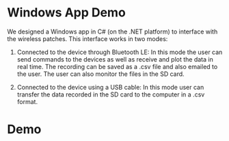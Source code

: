 # Windows App Demo

We designed a Windows app in C# (on the .NET platform) to interface with the wireless patches. This interface works in two modes:

1) Connected to the device through Bluetooth LE: In this mode the user can send commands to the devices as well as receive and plot the data in real time. The recording can be saved as a .csv file and also emailed to the user. The user can also monitor the files in the SD card.

2) Connected to the device using a USB cable: In this mode user can transfer the data recorded in the SD card to the computer in a .csv format.

# Demo
